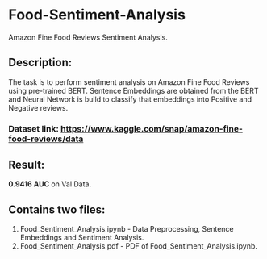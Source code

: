# Food-Sentiment-Analysis
Amazon Fine Food Reviews Sentiment Analysis.

## Description:
The task is to perform sentiment analysis on Amazon Fine Food Reviews using pre-trained BERT. Sentence Embeddings are obtained from the BERT and Neural Network is build to classify that embeddings into Positive and Negative reviews.

### Dataset link: https://www.kaggle.com/snap/amazon-fine-food-reviews/data

## Result:
**0.9416 AUC** on Val Data.

## Contains two files:
1. Food_Sentiment_Analysis.ipynb - Data Preprocessing, Sentence Embeddings and Sentiment Analysis.
2. Food_Sentiment_Analysis.pdf - PDF of Food_Sentiment_Analysis.ipynb.
